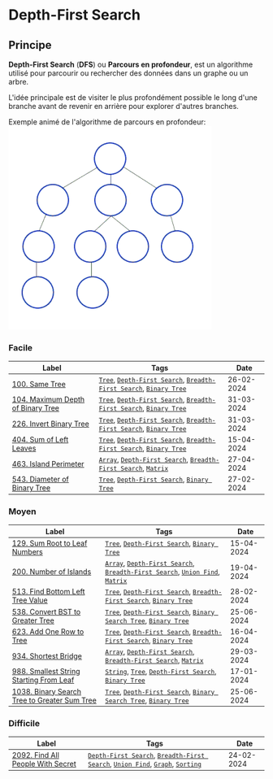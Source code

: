 # Depth-First Search

## Principe

**Depth-First Search** (**DFS**) ou **Parcours en profondeur**, est un algorithme utilisé pour parcourir ou rechercher des données dans un graphe ou un arbre.

L'idée principale est de visiter le plus profondément possible le long d'une branche avant de revenir en arrière pour explorer d'autres branches.

Exemple animé de l'algorithme de parcours en profondeur:  
<img src="../imgs/skills/dfs-1.gif"/>

### Facile

| Label                                                                                          | Tags                                                                                                                         | Date       |
| ---------------------------------------------------------------------------------------------- | ---------------------------------------------------------------------------------------------------------------------------- | ---------- |
| [100. Same Tree](../Probleme/0100.%20Same%20Tree/)                                             | [`Tree`](./tree.md), [`Depth-First Search`](./dfs.md), [`Breadth-First Search`](./bfs.md), [`Binary Tree`](./binary_tree.md) | 26-02-2024 |
| [104. Maximum Depth of Binary Tree](../Probleme/0104.%20Maximum%20Depth%20of%20Binary%20Tree/) | [`Tree`](./tree.md), [`Depth-First Search`](./dfs.md), [`Breadth-First Search`](./bfs.md), [`Binary Tree`](./binary_tree.md) | 31-03-2024 |
| [226. Invert Binary Tree](../Probleme/0226.%20Invert%20Binary%20Tree/)                         | [`Tree`](./tree.md), [`Depth-First Search`](./dfs.md), [`Breadth-First Search`](./bfs.md), [`Binary Tree`](./binary_tree.md) | 31-03-2024 |
| [404. Sum of Left Leaves](../Probleme/0404.%20Sum%20of%20Left%20Leaves/)                       | [`Tree`](./tree.md), [`Depth-First Search`](./dfs.md), [`Breadth-First Search`](./bfs.md), [`Binary Tree`](./binary_tree.md) | 15-04-2024 |
| [463. Island Perimeter](../Probleme/0463.%20Island%20Perimeter/)                               | [`Array`](./array.md), [`Depth-First Search`](./dfs.md), [`Breadth-First Search`](./bfs.md), [`Matrix`](./matrix.md)         | 27-04-2024 |
| [543. Diameter of Binary Tree](../Probleme/0543.%20Diameter%20of%20Binary%20Tree/)             | [`Tree`](./tree.md), [`Depth-First Search`](./dfs.md), [`Binary Tree`](./binary_tree.md)                                     | 27-02-2024 |

### Moyen

| Label                                                                                                                   | Tags                                                                                                                                                  | Date       |
| ----------------------------------------------------------------------------------------------------------------------- | ----------------------------------------------------------------------------------------------------------------------------------------------------- | ---------- |
| [129. Sum Root to Leaf Numbers](../Probleme/0129.%20Sum%20Root%20to%20Leaf%20Numbers/)                                  | [`Tree`](./tree.md), [`Depth-First Search`](./dfs.md), [`Binary Tree`](./binary_tree.md)                                                              | 15-04-2024 |
| [200. Number of Islands](../Probleme/0200.%20Number%20of%20Islands/)                                                    | [`Array`](./array.md), [`Depth-First Search`](./dfs.md), [`Breadth-First Search`](./bfs.md), [`Union Find`](./union_find.md), [`Matrix`](./matrix.md) | 19-04-2024 |
| [513. Find Bottom Left Tree Value](../Probleme/0513.%20Find%20Bottom%20Left%20Tree%20Value/)                            | [`Tree`](./tree.md), [`Depth-First Search`](./dfs.md), [`Breadth-First Search`](./bfs.md), [`Binary Tree`](./binary_tree.md)                          | 28-02-2024 |
| [538. Convert BST to Greater Tree](../Probleme/0538.%20Convert%20BST%20to%20Greater%20Tree/)                            | [`Tree`](./tree.md), [`Depth-First Search`](./dfs.md), [`Binary Search Tree`](./binary_search_tree.md), [`Binary Tree`](./binary_tree.md)             | 25-06-2024 |
| [623. Add One Row to Tree](../Probleme/0623.%20Add%20One%20Row%20to%20Tree/)                                            | [`Tree`](./tree.md), [`Depth-First Search`](./dfs.md), [`Breadth-First Search`](./bfs.md), [`Binary Tree`](./binary_tree.md)                          | 16-04-2024 |
| [934. Shortest Bridge](../Probleme/0934.%20Shortest%20Bridge/)                                                          | [`Array`](./array.md), [`Depth-First Search`](./dfs.md), [`Breadth-First Search`](./bfs.md), [`Matrix`](./matrix.md)                                  | 29-03-2024 |
| [988. Smallest String Starting From Leaf](../Probleme/0988.%20Smallest%20String%20Starting%20From%20Leaf/)              | [`String`](./string.md), [`Tree`](./tree.md), [`Depth-First Search`](./dfs.md), [`Binary Tree`](./binary_tree.md)                                     | 17-01-2024 |
| [1038. Binary Search Tree to Greater Sum Tree](../Probleme/1038.%20Binary%20Search%20Tree%20to%20Greater%20Sum%20Tree/) | [`Tree`](./tree.md), [`Depth-First Search`](./dfs.md), [`Binary Search Tree`](./binary_search_tree.md), [`Binary Tree`](./binary_tree.md)             | 25-06-2024 |

### Difficile

| Label                                                                                         | Tags                                                                                                                                                    | Date       |
| --------------------------------------------------------------------------------------------- | ------------------------------------------------------------------------------------------------------------------------------------------------------- | ---------- |
| [2092. Find All People With Secret](../Probleme/2092.%20Find%20All%20People%20With%20Secret/) | [`Depth-First Search`](./dfs.md), [`Breadth-First Search`](./bfs.md), [`Union Find`](./union_find.md), [`Graph`](./graph.md), [`Sorting`](./sorting.md) | 24-02-2024 |
